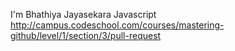 I'm Bhathiya Jayasekara
Javascript
http://campus.codeschool.com/courses/mastering-github/level/1/section/3/pull-request
